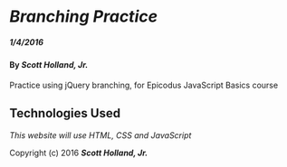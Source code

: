 # _Branching Practice_

##### _1/4/2016_

#### By _**Scott Holland, Jr.**_

Practice using jQuery branching, for Epicodus JavaScript Basics course

## Technologies Used

_This website will use HTML, CSS and JavaScript_

Copyright (c) 2016 **_Scott Holland, Jr._**
